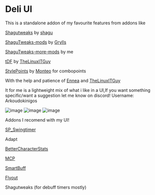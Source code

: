 # Deli UI
This is a standalone addon of my favourite features from addons like 

[Shagutweaks](https://github.com/shagu/ShaguTweaks/) by [shagu](https://github.com/shagu)   

[ShaguTweaks-mods](https://github.com/GryllsAddons/ShaguTweaks-mods)  by [Grylls](https://github.com/GryllsAddons)

[ShaguTweaks-more-mods](https://github.com/CrimsonHollow/ShaguTweaks-more-mods) by me 

[tDF](https://github.com/TheLinuxITGuy/Turtle-Dragonflight) by [TheLinuxITGuy](https://github.com/TheLinuxITGuy)

[StylePoints](https://github.com/Monteo/RoguePack/tree/master/StylePoints) by [Monteo](https://github.com/Monteo) for combopoints

With the help and patience of [Ennea](https://github.com/Ennea)  and [TheLinuxITGuy](https://github.com/TheLinuxITGuy)

It for me is a lightweight mix of what i like in a UI,If you want something specific/want a suggestion let me know on discord! Username: Arkoudokinigos

![image](https://github.com/CrimsonHollow/Deli_UI/assets/22963563/e61ea2db-c809-4d30-87a3-a3e1c251b8c7)
![image](https://github.com/CrimsonHollow/Deli_UI/assets/22963563/3ed5da50-294c-4a03-aa6d-b1c7823c9460)
![image](https://github.com/CrimsonHollow/Deli_UI/assets/22963563/3e8057e6-ac82-4d1a-82ee-519e29646c6d)



Addons I recomend with my UI! 

[SP_Swingtimer](https://github.com/balakethelock/SP_SwingTimer)

Adapt

[BetterCharacterStats](https://github.com/yutsuku/BetterCharacterStats)

[MCP](https://github.com/mrrosh/MCP)

[SmartBuff](https://github.com/Lexiebean/SmartBuff)

[Flyout](https://github.com/luskanek/Flyout)

Shagutweaks (for debuff timers mostly)

